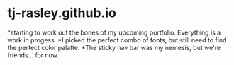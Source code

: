 # tj-rasley.github.io
*starting to work out the bones of my upcoming portfolio. Everything is a work in progess.
*I picked the perfect combo of fonts, but still need to find the perfect color palatte.
*The sticky nav bar was my nemesis, but we're friends... for now.
